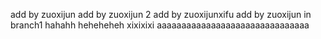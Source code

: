 add by zuoxijun
add by zuoxijun 2
add by zuoxijunxifu
add by zuoxijun in branch1
hahahh
heheheheh
xixixixi
aaaaaaaaaaaaaaaaaaaaaaaaaaaaaaa
